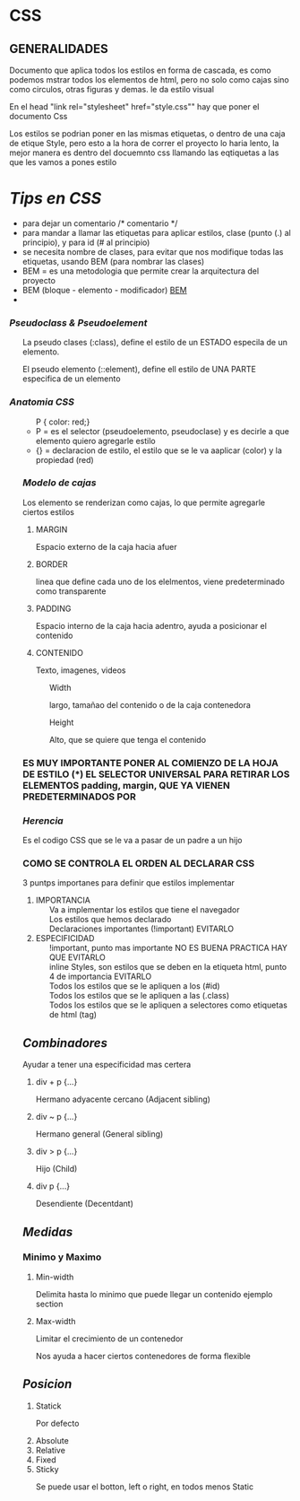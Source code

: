 # CSS 

## __GENERALIDADES__

<p>Documento que aplica todos los estilos en forma de cascada, es como podemos mstrar todos los elementos de html, pero no solo como cajas sino como circulos, otras figuras y demas. le da estilo visual </p>

<p>En el head "link rel="stylesheet" href="style.css"" hay que poner el documento Css</p>

<P>Los estilos se podrian poner en las mismas etiquetas, o dentro de una caja de etique Style, pero esto a la hora de correr el proyecto lo haria lento, la mejor manera es dentro del docuemnto css llamando las eqtiquetas a las que les vamos a pones estilo</P>

# _Tips en CSS_

<ul>
    <li> para dejar un comentario /* comentario */</li>
    <li>para mandar a llamar las etiquetas para aplicar estilos, clase (punto (.) al principio), y para id (# al principio)</li>
    <li>se necesita nombre de clases, para evitar que nos modifique todas las etiquetas, usando BEM (para nombrar las clases)</li>
    <li>BEM = es una metodologia que permite crear la arquitectura del proyecto</li>
    <li>BEM (bloque - elemento - modificador) <a href="https://9elements.com/bem-cheat-sheet">BEM</a></li>
    <li></li>



    
</ul>

### _Pseudoclass & Pseudoelement_

<ul>
    <p>La pseudo clases (:class), define el estilo de un ESTADO especila de un elemento.</P>

<p>El pseudo elemento (::element), define ell estilo de UNA PARTE especifica de un elemento</p>
</ul>


### _Anatomia CSS_

<ol>
    <ul> P { color: red;}
        <li>
            P = es el selector (pseudoelemento, pseudoclase)
            y es decirle a que elemento quiero agregarle estilo
        </li>
        <li> 
            {} = declaracion de estilo, el estilo que se le va aaplicar (color) y la propiedad (red)
        </li>
    </ul>


### _Modelo de cajas_

<p>Los elemento se renderizan como cajas, lo que permite agregarle ciertos estilos</p>
<ol>
    <li> MARGIN
        <p>
           Espacio externo de la caja hacia afuer
        </p>
    </li>
    <li> BORDER
        <p>
            linea que define cada uno de los elelmentos, viene predeterminado como transparente
        </p>
    </li>
    <li> PADDING
        <p>
            Espacio interno de la caja hacia adentro, ayuda a posicionar el contenido
        </p>
    </li>
    <li> CONTENIDO
        <p>
            Texto, imagenes, videos
        </p>
        <ul>Width
            <p>largo, tamañao del contenido o de la caja contenedora
            </p>
        </ul>
        <ul>Height
            <p>Alto, que se quiere que tenga el contenido
            </p>
        </ul>
    </li>
</ol>

### __ES MUY IMPORTANTE PONER AL COMIENZO DE LA HOJA DE ESTILO (*) EL SELECTOR UNIVERSAL PARA RETIRAR LOS ELEMENTOS padding, margin, QUE YA VIENEN PREDETERMINADOS POR__

### _Herencia_

<p>Es el codigo CSS que se le va a pasar de un padre a un hijo</p>

### __COMO SE CONTROLA EL ORDEN AL DECLARAR CSS__
<p>3 puntps importanes para definir que estilos implementar</P>

<ol>
    <li> IMPORTANCIA     
         <ul>Va a implementar los estilos que tiene el navegador</ul>
         <ul>Los estilos que hemos declarado</ul>  
         <ul>Declaraciones importantes (!important) EVITARLO</ul>
    </li>
    <li> ESPECIFICIDAD
         <ul> !important, punto mas importante NO ES BUENA PRACTICA HAY QUE EVITARLO</ul>
         <ul>inline Styles, son estilos que se deben en la etiqueta html, punto 4 de importancia EVITARLO</ul>  
         <ul> Todos los estilos que se le apliquen a los (#id)</ul>
         <ul> Todos los estilos que se le apliquen a las (.class)</ul>
         <ul> Todos los estilos que se le apliquen a selectores como etiquetas de html (tag)</ul> 
    </li>
    
</ol>

## _Combinadores_
<p> Ayudar a tener una especificidad mas certera</P>

<ol>
    <li> div + p {...}   
         <p> Hermano adyacente cercano (Adjacent sibling) </p>
    </li>
    <li> div ~ p {...}  
         <p>Hermano general (General sibling)</p>
    </li>
    <li> div > p {...}
         <p>Hijo (Child)</p>
    </li>
    <li> div p {...}
         <p>Desendiente (Decentdant)</p>
    </li>   
</ol>

## _Medidas_

   ### __Minimo y Maximo__ ###

<ol>
    <li> Min-width   
         <p>Delimita hasta lo minimo que puede llegar un contenido ejemplo section </p>
    </li>
    <li> Max-width 
         <p>Limitar el crecimiento de un contenedor</p>
    </li>

<p>Nos ayuda a hacer ciertos contenedores de forma flexible</p>
</ol>

  ## _Posicion_ ##

<ol>
    <li> Statick   
         <p> Por defecto</p>
    </li>
    <li> Absolute </li>
    <li> Relative </li>
    <li> Fixed </li>
    <li> Sticky </li>
     <p> Se puede usar el botton, left o right, en todos menos Static</p>
</ol>